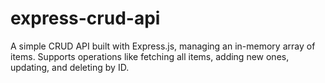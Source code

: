 # express-crud-api
A simple CRUD API built with Express.js, managing an in-memory array of items. Supports operations like fetching all items, adding new ones, updating, and deleting by ID.
